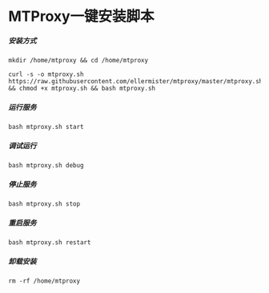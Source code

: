 # MTProxy一键安装脚本

##### 安装方式

```
mkdir /home/mtproxy && cd /home/mtproxy

curl -s -o mtproxy.sh https://raw.githubusercontent.com/ellermister/mtproxy/master/mtproxy.sh && chmod +x mtproxy.sh && bash mtproxy.sh
```



##### 运行服务

```
bash mtproxy.sh start
```



##### 调试运行

```
bash mtproxy.sh debug
```



##### 停止服务

```
bash mtproxy.sh stop
```



##### 重启服务

```
bash mtproxy.sh restart
```



##### 卸载安装

```
rm -rf /home/mtproxy
```


